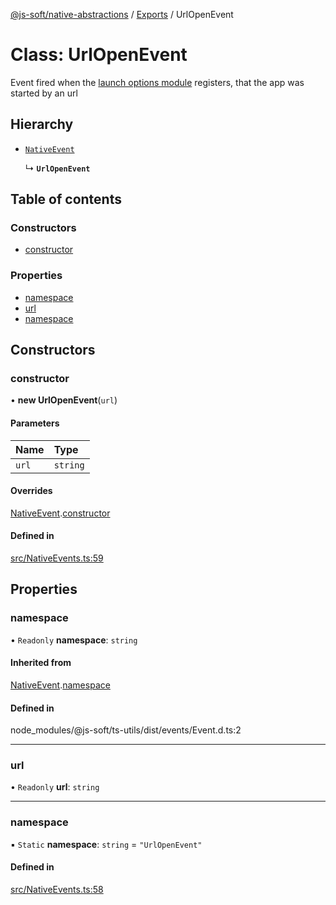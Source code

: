 [@js-soft/native-abstractions](../README.md) / [Exports](../modules.md) / UrlOpenEvent

# Class: UrlOpenEvent

Event fired when the [launch options module](./INativeLaunchOptions.md) registers, that the app was started by an url

## Hierarchy

- [`NativeEvent`](NativeEvent.md)

  ↳ **`UrlOpenEvent`**

## Table of contents

### Constructors

- [constructor](UrlOpenEvent.md#constructor)

### Properties

- [namespace](UrlOpenEvent.md#namespace)
- [url](UrlOpenEvent.md#url)
- [namespace](UrlOpenEvent.md#namespace)

## Constructors

### constructor

• **new UrlOpenEvent**(`url`)

#### Parameters

| Name | Type |
| :------ | :------ |
| `url` | `string` |

#### Overrides

[NativeEvent](NativeEvent.md).[constructor](NativeEvent.md#constructor)

#### Defined in

[src/NativeEvents.ts:59](https://github.com/js-soft/ts-native-access/blob/20019e8/packages/abstractions/src/NativeEvents.ts#L59)

## Properties

### namespace

• `Readonly` **namespace**: `string`

#### Inherited from

[NativeEvent](NativeEvent.md).[namespace](NativeEvent.md#namespace)

#### Defined in

node_modules/@js-soft/ts-utils/dist/events/Event.d.ts:2

___

### url

• `Readonly` **url**: `string`

___

### namespace

▪ `Static` **namespace**: `string` = `"UrlOpenEvent"`

#### Defined in

[src/NativeEvents.ts:58](https://github.com/js-soft/ts-native-access/blob/20019e8/packages/abstractions/src/NativeEvents.ts#L58)
